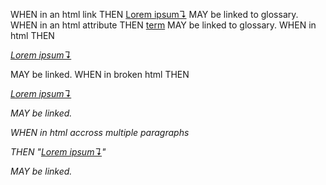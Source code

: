 WHEN in an html link THEN <a href="../glossary.md" title="">[Lorem ipsum↴](../glossary.md#lorem-ipsum)</a> MAY be linked to glossary.
WHEN in an html attribute THEN <a href="dolor">term</a> MAY be linked to glossary.
WHEN in html THEN <p><em>[Lorem ipsum↴](../glossary.md#lorem-ipsum)</em></p> MAY be linked.
WHEN in broken html THEN <p><em>[Lorem ipsum↴](../glossary.md#lorem-ipsum)</p> MAY be linked.

<!-- Begin Scenario-->

WHEN in html accross multiple paragraphs<p>

THEN "[Lorem ipsum↴](../glossary.md#lorem-ipsum)"

</p>MAY be linked.
<!-- End Scenario-->
